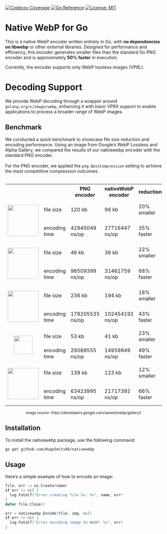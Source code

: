 [![Codecov Coverage](https://codecov.io/gh/HugoSmits86/nativewebp/branch/main/graph/badge.svg)](https://codecov.io/gh/HugoSmits86/nativewebp)
[![Go Reference](https://pkg.go.dev/badge/github.com/HugoSmits86/nativewebp.svg)](https://pkg.go.dev/github.com/HugoSmits86/nativewebp)
[![License: MIT](https://img.shields.io/badge/License-MIT-yellow.svg)](https://opensource.org/licenses/MIT)

# Native WebP for Go

This is a native WebP encoder written entirely in Go, with **no dependencies on libwebp** or other external libraries. Designed for performance and efficiency, this encoder generates smaller files than the standard Go PNG encoder and is approximately **50% faster** in execution.

Currently, the encoder supports only WebP lossless images (VP8L).

# Decoding Support

We provide WebP decoding through a wrapper around `golang.org/x/image/webp`, enhancing it with basic VP8X support to enable applications to process a broader range of WebP images.

## Benchmark

We conducted a quick benchmark to showcase file size reduction and encoding performance. Using an image from Google’s WebP Lossless and Alpha Gallery, we compared the results of our nativewebp encoder with the standard PNG encoder. <br/><br/>
For the PNG encoder, we applied the `png.BestCompression` setting to achieve the most competitive compression outcomes.
<br/><br/>

<table align="center">
  <tr>
    <th></th>
    <th></th>
    <th>PNG encoder</th>
    <th>nativeWebP encoder</th>
    <th>reduction</th>
  </tr>
  <tr>
    <td rowspan="2" height="110px"><p align="center"><img src="https://www.gstatic.com/webp/gallery3/1.png" height="100px"></p></td>
    <td>file size</td>
    <td>120 kb</td>
    <td>96 kb</td>
    <td>20% smaller</td>
  </tr>
  <tr>
    <td>encoding time</td>
    <td>42945049 ns/op</td>
    <td>27716447 ns/op</td>
    <td>35% faster</td>
  </tr>
  <tr>
    <td rowspan="2" height="110px"><p align="center"><img src="https://www.gstatic.com/webp/gallery3/2.png" height="100px"></p></td>
    <td>file size</td>
    <td>46 kb</td>
    <td>36 kb</td>
    <td>22% smaller</td>
  </tr>
  <tr>
    <td>encoding time</td>
    <td>98509399 ns/op</td>
    <td>31461759 ns/op</td>
    <td>68% faster</td>
  </tr>
  <tr>
    <td rowspan="2" height="110px"><p align="center"><img src="https://www.gstatic.com/webp/gallery3/3.png" height="100px"></p></td>
    <td>file size</td>
    <td>236 kb</td>
    <td>194 kb</td>
    <td>18% smaller</td>
  </tr>
  <tr>
    <td>encoding time</td>
    <td>178205535 ns/op</td>
    <td>102454192 ns/op</td>
    <td>43% faster</td>
  </tr>
  <tr>
    <td rowspan="2" height="110px"><p align="center"><img src="https://www.gstatic.com/webp/gallery3/4.png" height="60px"></p></td>
    <td>file size</td>
    <td>53 kb</td>
    <td>41 kb</td>
    <td>23% smaller</td>
  </tr>
  <tr>
    <td>encoding time</td>
    <td>29088555 ns/op</td>
    <td>14959849 ns/op</td>
    <td>49% faster</td>
  </tr>
  <tr>
    <td rowspan="2" height="110px"><p align="center"><img src="https://www.gstatic.com/webp/gallery3/5.png" height="100px"></p></td>
    <td>file size</td>
    <td>139 kb</td>
    <td>123 kb</td>
    <td>12% smaller</td>
  </tr>
  <tr>
    <td>encoding time</td>
    <td>63423995 ns/op</td>
    <td>21717392 ns/op</td>
    <td>66% faster</td>
  </tr>
</table>
<p align="center">
<sub>image source: https://developers.google.com/speed/webp/gallery2</sub>
</p>


## Installation

To install the nativewebp package, use the following command:
```Bash
go get github.com/HugoSmits86/nativewebp
```
## Usage

Here’s a simple example of how to encode an image:
```Go
file, err := os.Create(name)
if err != nil {
  log.Fatalf("Error creating file %s: %v", name, err)
}
defer file.Close()

err = nativewebp.Encode(file, img, nil)
if err != nil {
  log.Fatalf("Error encoding image to WebP: %v", err)
}
```
